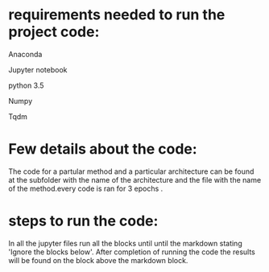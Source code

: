 # requirements needed to run the project code:

Anaconda

Jupyter notebook

python 3.5 

Numpy

Tqdm 


# Few details about the code:

The code for a partular method and a particular architecture can be found at the subfolder with the name of the architecture
and the file with the name of the method.every code is ran for 3 epochs .


# steps to run the code:

In all the jupyter files run all the blocks until until the markdown stating 'Ignore the blocks below'.
After completion of running the code the results will be found on the block above the markdown block.
